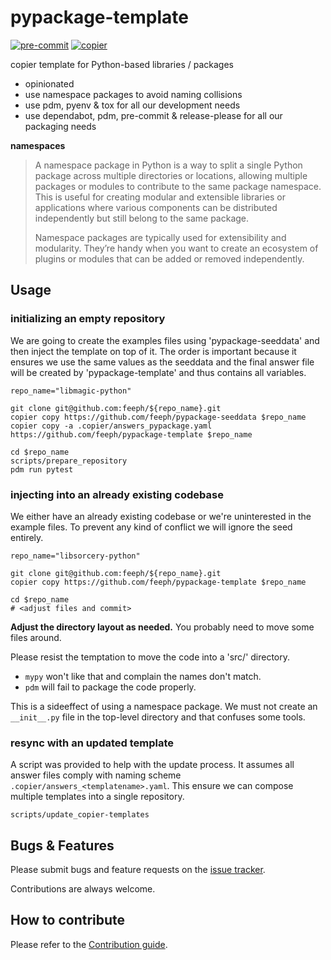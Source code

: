 # pypackage-template

[![pre-commit](https://img.shields.io/badge/pre--commit-enabled-brightgreen?logo=pre-commit)](https://github.com/pre-commit/pre-commit)
[![copier](https://img.shields.io/badge/copier-ab79d2)](https://copier.readthedocs.io/)


copier template for Python-based libraries / packages

- opinionated
- use namespace packages to avoid naming collisions
- use pdm, pyenv & tox for all our development needs
- use dependabot, pdm, pre-commit & release-please for all our packaging needs

__namespaces__

> A namespace package in Python is a way to split a single Python package across multiple directories or locations, allowing multiple packages or modules to contribute to the same package namespace. This is useful for creating modular and extensible libraries or applications where various components can be distributed independently but still belong to the same package.
>
> Namespace packages are typically used for extensibility and modularity. They’re handy when you want to create an ecosystem of plugins or modules that can be added or removed independently.

## Usage

### initializing an empty repository

We are going to create the examples files using 'pypackage-seeddata' and
then inject the template on top of it. The order is important because it
ensures we use the same values as the seeddata and the final answer file
will be created by 'pypackage-template' and thus contains all variables.

```SHELL
repo_name="libmagic-python"

git clone git@github.com:feeph/${repo_name}.git
copier copy https://github.com/feeph/pypackage-seeddata $repo_name
copier copy -a .copier/answers_pypackage.yaml https://github.com/feeph/pypackage-template $repo_name

cd $repo_name
scripts/prepare_repository
pdm run pytest
```

### injecting into an already existing codebase

We either have an already existing codebase or we're uninterested in the
example files. To prevent any kind of conflict we will ignore the seed
entirely.

```SHELL
repo_name="libsorcery-python"

git clone git@github.com:feeph/${repo_name}.git
copier copy https://github.com/feeph/pypackage-template $repo_name

cd $repo_name
# <adjust files and commit>
```

__Adjust the directory layout as needed.__
You probably need to move some files around.

Please resist the temptation to move the code into a 'src/' directory.
 - `mypy` won't like that and complain the names don't match.
 - `pdm` will fail to package the code properly.

This is a sideeffect of using a namespace package. We must not create an
`__init__.py` file in the top-level directory and that confuses some tools.

### resync with an updated template

A script was provided to help with the update process. It assumes all answer
files comply with naming scheme `.copier/answers_<templatename>.yaml`.
This ensure we can compose multiple templates into a single repository.

```SHELL
scripts/update_copier-templates
```

## Bugs & Features

Please submit bugs and feature requests on the [issue tracker]( https://github.com/feeph/libpython-template/issues).

Contributions are always welcome.

## How to contribute

Please refer to the [Contribution guide](docs/CONTRIBUTING.md).
